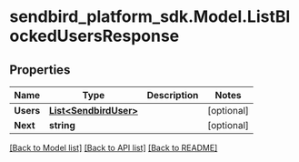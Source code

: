 
# sendbird_platform_sdk.Model.ListBlockedUsersResponse

## Properties

Name | Type | Description | Notes
------------ | ------------- | ------------- | -------------
**Users** | [**List&lt;SendbirdUser&gt;**](SendbirdUser.md) |  | [optional] 
**Next** | **string** |  | [optional] 

[[Back to Model list]](../README.md#documentation-for-models)
[[Back to API list]](../README.md#documentation-for-api-endpoints)
[[Back to README]](../README.md)


